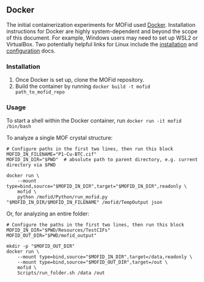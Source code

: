 ## Docker

The initial containerization experiments for MOFid used [Docker](https://www.docker.com/resources/what-container). Installation instructions for Docker are highly system-dependent and beyond the scope of this document. For example, Windows users may need to set up WSL2 or VirtualBox. Two potentially helpful links for Linux include the [installation](https://docs.docker.com/engine/install/ubuntu/) and [configuration](https://docs.docker.com/engine/security/rootless/) docs.

### Installation

1. Once Docker is set up, clone the MOFid repository.
2. Build the container by running `docker build -t mofid path_to_mofid_repo`

### Usage

To start a shell within the Docker container, run `docker run -it mofid /bin/bash`

To analyze a single MOF crystal structure:

```{bash}
# Configure paths in the first two lines, then run this block
MOFID_IN_FILENAME="P1-Cu-BTC.cif"
MOFID_IN_DIR="$PWD"  # absolute path to parent directory, e.g. current directory via $PWD

docker run \
    --mount type=bind,source="$MOFID_IN_DIR",target="$MOFID_IN_DIR",readonly \
    mofid \
    python /mofid/Python/run_mofid.py "$MOFID_IN_DIR/$MOFID_IN_FILENAME" /mofid/TempOutput json
```

Or, for analyzing an entire folder:

```{bash}
# Configure the paths in the first two lines, then run this block
MOFID_IN_DIR="$PWD/Resources/TestCIFs"
MOFID_OUT_DIR="$PWD/mofid_output"

mkdir -p "$MOFID_OUT_DIR"
docker run \
    --mount type=bind,source="$MOFID_IN_DIR",target=/data,readonly \
    --mount type=bind,source="$MOFID_OUT_DIR",target=/out \
    mofid \
    Scripts/run_folder.sh /data /out
```

